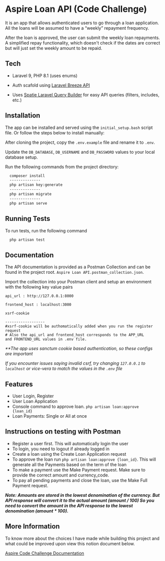 
# Aspire Loan API (Code Challenge)

It is an app that allows authenticated users to go through a loan application.
All the loans will be assumed to have a “weekly” repayment frequency.

After the loan is approved, the user can submit the weekly loan repayments.
A simplified repay functionality, which doesn't check if the dates are
correct but will just set the weekly amount to be repaid.




## Tech

- Laravel 9, PHP 8.1 (uses enums)

- Auth scafold using [Laravel Breeze API](https://laravel.com/docs/9.x/starter-kits#breeze-and-next)

- Uses [Spatie Laravel Query Builder](https://spatie.be/docs/laravel-query-builder/v5/introduction) for easy API queries (filters, includes, etc.)


## Installation

The app can be installed and served using the `initial_setup.bash` script file.
Or follow the steps below to install manually:

After cloning the project, copy the `.env.example` file and rename it to `.env`.

Update the `DB_DATABASE`, `DB_USERNAME` and `DB_PASSWORD` values to your local database setup.

Run the following commands from the project directory:

```bash
  composer install
  --------------
  php artisan key:generate
  --------------
  php artisan migrate
  --------------
  php artisan serve
```



## Running Tests

To run tests, run the following command

```bash
  php artisan test
```


## Documentation

The API documentation is provided as a Postman Collection and
can be found in the project root. `Aspire Loan API.postman_collection.json`.

Import the collection into your Postman client and setup an environment with the following
key value pairs

```
api_url : http://127.0.0.1:8000

frontend_host : localhost:3000

xsrf-cookie

------------------
#xsrf-cookie will be authomatically added when you run the register request
# Also the api_url and frontend_host corresponds to the APP_URL
and FRONTEND_URL values in .env file.
```

_**The app uses sanctum cookie based authentication, so these configs are important_

_If you encounter issues saying invalid csrf, try changing `127.0.0.1` to `localhost` or vice-vera
to match the values in the `.env` file_

## Features

- User Login, Register
- User Loan Application
- Console command to approve loan. `php artisan loan:approve {loan_id}`
- Loan Payments: Single or All at once


## Instructions on testing with Postman

- Register a user first. This will automatically login the user
- To login, you need to logout if already logged in
- Create a loan using the Create Loan Application request
- To approve the loan run `php artisan loan:approve {loan_id}`. This will generate all the Payments based on the term of the loan
- To make a payment use the Make Payment request. Make sure to provide the correct amount and currency_code.
- To pay all pending payments and close the loan, use the Make Full Payment request.

_**Note: Amounts are stored in the lowest denomination of the currency.
But API response will convert it to the actual amount (amount / 100)
So you need to convert the amount in the API response to the lowest denomination
(amount * 100).**_


## More Information

To know more about the choices I have made while building this project and what could be improved upon
view this notion document below.

[Aspire Code Challenge Documentation](https://lapis-talos-abb.notion.site/Aspire-Code-Challenge-Documentation-7b3be8d37fbb44fc880a876cb228c148)


